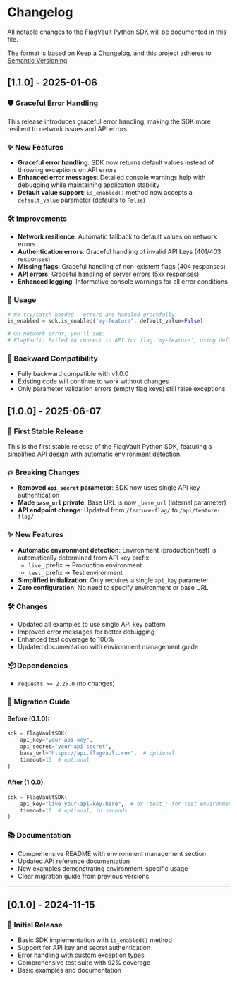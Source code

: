 # Changelog

All notable changes to the FlagVault Python SDK will be documented in this file.

The format is based on [Keep a Changelog](https://keepachangelog.com/en/1.0.0/),
and this project adheres to [Semantic Versioning](https://semver.org/spec/v2.0.0.html).

## [1.1.0] - 2025-01-06

### 🛡️ Graceful Error Handling

This release introduces graceful error handling, making the SDK more resilient to network issues and API errors.

### ✨ New Features

- **Graceful error handling**: SDK now returns default values instead of throwing exceptions on API errors
- **Enhanced error messages**: Detailed console warnings help with debugging while maintaining application stability
- **Default value support**: `is_enabled()` method now accepts a `default_value` parameter (defaults to `False`)

### 🛠️ Improvements

- **Network resilience**: Automatic fallback to default values on network errors
- **Authentication errors**: Graceful handling of invalid API keys (401/403 responses)
- **Missing flags**: Graceful handling of non-existent flags (404 responses)
- **API errors**: Graceful handling of server errors (5xx responses)
- **Enhanced logging**: Informative console warnings for all error conditions

### 📝 Usage

```python
# No try/catch needed - errors are handled gracefully
is_enabled = sdk.is_enabled('my-feature', default_value=False)

# On network error, you'll see:
# FlagVault: Failed to connect to API for flag 'my-feature', using default: False
```

### 🔄 Backward Compatibility

- Fully backward compatible with v1.0.0
- Existing code will continue to work without changes
- Only parameter validation errors (empty flag keys) still raise exceptions

## [1.0.0] - 2025-06-07

### 🎉 First Stable Release

This is the first stable release of the FlagVault Python SDK, featuring a simplified API design with automatic environment detection.

### 💥 Breaking Changes

- **Removed `api_secret` parameter**: SDK now uses single API key authentication
- **Made `base_url` private**: Base URL is now `_base_url` (internal parameter)
- **API endpoint change**: Updated from `/feature-flag/` to `/api/feature-flag/`

### ✨ New Features

- **Automatic environment detection**: Environment (production/test) is automatically determined from API key prefix
  - `live_` prefix → Production environment
  - `test_` prefix → Test environment
- **Simplified initialization**: Only requires a single `api_key` parameter
- **Zero configuration**: No need to specify environment or base URL

### 🛠️ Changes

- Updated all examples to use single API key pattern
- Improved error messages for better debugging
- Enhanced test coverage to 100%
- Updated documentation with environment management guide

### 📦 Dependencies

- `requests >= 2.25.0` (no changes)

### 🔄 Migration Guide

#### Before (0.1.0):
```python
sdk = FlagVaultSDK(
    api_key="your-api-key",
    api_secret="your-api-secret",
    base_url="https://api.flagvault.com",  # optional
    timeout=10  # optional
)
```

#### After (1.0.0):
```python
sdk = FlagVaultSDK(
    api_key="live_your-api-key-here",  # or 'test_' for test environment
    timeout=10  # optional, in seconds
)
```

### 📚 Documentation

- Comprehensive README with environment management section
- Updated API reference documentation
- New examples demonstrating environment-specific usage
- Clear migration guide from previous versions

---

## [0.1.0] - 2024-11-15

### 🚀 Initial Release

- Basic SDK implementation with `is_enabled()` method
- Support for API key and secret authentication
- Error handling with custom exception types
- Comprehensive test suite with 92% coverage
- Basic examples and documentation